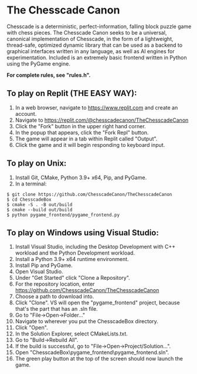# The Chesscade Canon

Chesscade is a deterministic, perfect-information, falling block puzzle game with
chess pieces. The Chesscade Canon seeks to be a universal, canonical implementation of Chesscade,
in the form of a lightweight, thread-safe, optimized dynamic library that can be used as a backend
to graphical interfaces written in any language, as well as AI engines for experimentation.
Included is an extremely basic frontend written in Python using the PyGame engine.

**For complete rules, see "rules.h".**

## To play on Replit (THE EASY WAY):

1. In a web browser, navigate to https://www.replit.com and create an account.
2. Navigate to https://replit.com/@chesscadecanon/TheChesscadeCanon
2. Click the "Fork" button in the upper right hand corner.
3. In the popup that appears, click the "Fork Repl" button.
4. The game will appear in a tab within Replit called "Output".
5. Click the game and it will begin responding to keyboard input.

## To play on Unix:

1. Install Git, CMake, Python 3.9+ x64, Pip, and PyGame.
2. In a terminal:
```
$ git clone https://github.com/ChesscadeCanon/TheChesscadeCanon
$ cd ChesscadeBox
$ cmake -S . -B out/build
$ cmake --build out/build
$ python pygame_frontend/pygame_frontend.py
```

## To play on Windows using Visual Studio:

1. Install Visual Studio, including the Desktop Development with C++ workload and the Python Development workload.
2. Install a Python 3.9+ x64 runtime environment.
3. Install Pip and PyGame.
4. Open Visual Studio.
5. Under "Get Started" click "Clone a Repository".
6. For the repository location, enter https://github.com/ChesscadeCanon/TheChesscadeCanon
7. Choose a path to download into.
8. Click "Clone". VS will open the "pygame_frontend" project, because that's the part that has an .sln file.
9. Go to "File->Open->Folder..."
10. Navigate to wherever you put the ChesscadeBox directory.
11. Click "Open".
12. In the Solution Explorer, select CMakeLists.txt.
13. Go to "Build->Rebuild All".
14. If the build is successful, go to "File->Open->Project/Solution...".
15. Open "ChesscadeBox\pygame_frontend\pygame_frontend.sln".
16. The green play button at the top of the screen should now launch the game.
